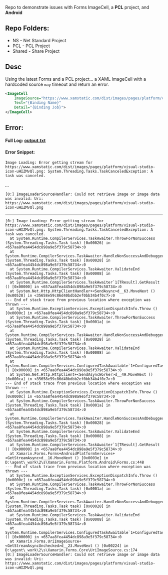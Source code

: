 Repo to demonstrate issues with Forms ImageCell, a **PCL** project, and **Android**

## Repo Folders:
- NS - Net Standard Project
- PCL - PCL Project
- Shared - Share Project

## Desc
Using the latest Forms and a PCL project... a XAML ImageCell with a hardcoded source ```may``` timeout and return an error.

```xml
<ImageCell
    ImageSource="https://www.xamstatic.com/dist/images/pages/platform/visual-studio-icon-uHIZMvQl.png"
    Text="{Binding Name}"
    Detail="{Binding Job}">
</ImageCell>
```

## Error:

#### Full Log: [output.txt](output.txt)

#### Error Snippet:
```Image Loading: Error getting stream for https://www.xamstatic.com/dist/images/pages/platform/visual-studio-icon-uHIZMvQl.png: System.Threading.Tasks.TaskCanceledException: A task was canceled.```

*...*

```[0:] ImageLoaderSourceHandler: Could not retrieve image or image data was invalid: Uri: https://www.xamstatic.com/dist/images/pages/platform/visual-studio-icon-uHIZMvQl.png```

---


```
[0:] Image Loading: Error getting stream for https://www.xamstatic.com/dist/images/pages/platform/visual-studio-icon-uHIZMvQl.png: System.Threading.Tasks.TaskCanceledException: A task was canceled.
  at System.Runtime.CompilerServices.TaskAwaiter.ThrowForNonSuccess (System.Threading.Tasks.Task task) [0x00026] in <657aa8fea4454dc898a9e5f379c58734>:0 
  at System.Runtime.CompilerServices.TaskAwaiter.HandleNonSuccessAndDebuggerNotification (System.Threading.Tasks.Task task) [0x00028] in <657aa8fea4454dc898a9e5f379c58734>:0 
  at System.Runtime.CompilerServices.TaskAwaiter.ValidateEnd (System.Threading.Tasks.Task task) [0x00008] in <657aa8fea4454dc898a9e5f379c58734>:0 
  at System.Runtime.CompilerServices.TaskAwaiter`1[TResult].GetResult () [0x00000] in <657aa8fea4454dc898a9e5f379c58734>:0 
  at System.Net.Http.HttpClientHandler+<SendAsync>d__63.MoveNext () [0x00528] in <35658e59c86d40bdbb2ef0bb34b4f0c7>:0 
--- End of stack trace from previous location where exception was thrown ---
  at System.Runtime.ExceptionServices.ExceptionDispatchInfo.Throw () [0x0000c] in <657aa8fea4454dc898a9e5f379c58734>:0 
  at System.Runtime.CompilerServices.TaskAwaiter.ThrowForNonSuccess (System.Threading.Tasks.Task task) [0x0001a] in <657aa8fea4454dc898a9e5f379c58734>:0 
  at System.Runtime.CompilerServices.TaskAwaiter.HandleNonSuccessAndDebuggerNotification (System.Threading.Tasks.Task task) [0x00028] in <657aa8fea4454dc898a9e5f379c58734>:0 
  at System.Runtime.CompilerServices.TaskAwaiter.ValidateEnd (System.Threading.Tasks.Task task) [0x00008] in <657aa8fea4454dc898a9e5f379c58734>:0 
  at System.Runtime.CompilerServices.ConfiguredTaskAwaitable`1+ConfiguredTaskAwaiter[TResult].GetResult () [0x00000] in <657aa8fea4454dc898a9e5f379c58734>:0 
  at System.Net.Http.HttpClient+<SendAsyncWorker>d__49.MoveNext () [0x000ca] in <35658e59c86d40bdbb2ef0bb34b4f0c7>:0 
--- End of stack trace from previous location where exception was thrown ---
  at System.Runtime.ExceptionServices.ExceptionDispatchInfo.Throw () [0x0000c] in <657aa8fea4454dc898a9e5f379c58734>:0 
  at System.Runtime.CompilerServices.TaskAwaiter.ThrowForNonSuccess (System.Threading.Tasks.Task task) [0x0001a] in <657aa8fea4454dc898a9e5f379c58734>:0 
  at System.Runtime.CompilerServices.TaskAwaiter.HandleNonSuccessAndDebuggerNotification (System.Threading.Tasks.Task task) [0x00028] in <657aa8fea4454dc898a9e5f379c58734>:0 
  at System.Runtime.CompilerServices.TaskAwaiter.ValidateEnd (System.Threading.Tasks.Task task) [0x00008] in <657aa8fea4454dc898a9e5f379c58734>:0 
  at System.Runtime.CompilerServices.TaskAwaiter`1[TResult].GetResult () [0x00000] in <657aa8fea4454dc898a9e5f379c58734>:0 
  at Xamarin.Forms.Forms+AndroidPlatformServices+<GetStreamAsync>d__16.MoveNext () [0x0003e] in D:\agent\_work\2\s\Xamarin.Forms.Platform.Android\Forms.cs:448 
--- End of stack trace from previous location where exception was thrown ---
  at System.Runtime.ExceptionServices.ExceptionDispatchInfo.Throw () [0x0000c] in <657aa8fea4454dc898a9e5f379c58734>:0 
  at System.Runtime.CompilerServices.TaskAwaiter.ThrowForNonSuccess (System.Threading.Tasks.Task task) [0x0001a] in <657aa8fea4454dc898a9e5f379c58734>:0 
  at System.Runtime.CompilerServices.TaskAwaiter.HandleNonSuccessAndDebuggerNotification (System.Threading.Tasks.Task task) [0x00028] in <657aa8fea4454dc898a9e5f379c58734>:0 
  at System.Runtime.CompilerServices.TaskAwaiter.ValidateEnd (System.Threading.Tasks.Task task) [0x00008] in <657aa8fea4454dc898a9e5f379c58734>:0 
  at System.Runtime.CompilerServices.ConfiguredTaskAwaitable`1+ConfiguredTaskAwaiter[TResult].GetResult () [0x00000] in <657aa8fea4454dc898a9e5f379c58734>:0 
  at Xamarin.Forms.UriImageSource+<GetStreamAsyncUnchecked>d__23.MoveNext () [0x00224] in D:\agent\_work\2\s\Xamarin.Forms.Core\UriImageSource.cs:174 
[0:] ImageLoaderSourceHandler: Could not retrieve image or image data was invalid: Uri: https://www.xamstatic.com/dist/images/pages/platform/visual-studio-icon-uHIZMvQl.png
```
